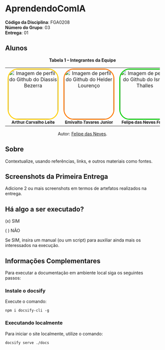 # AprendendoComIA

**Código da Disciplina**: FGA0208<br>
**Número do Grupo**: 03<br>
**Entrega**: 01<br>

## Alunos

<div align="center">
  <p><strong>Tabela 1 – Integrantes da Equipe</strong></p>
  <table>
    <tr>
      <td align="center">
        <a href="https://github.com/Diaxiz">
          <img style="border-radius: 20%; border: 3px solid #ffcf00;" src="https://avatars.githubusercontent.com/u/170873899?v=4" width="160px" alt="Imagem de perfil do Github do Diassis Bezerra"/>
          <br /><sub><b>Arthur Carvalho Leite</b></sub>
        </a><br />
      </td>
      <td align="center">
        <a href="https://github.com/F1reFinger">
          <img style="border-radius: 20%; border: 3px solid #ff7a00;" src="https://avatars.githubusercontent.com/u/138714054?v=4" width="160px" alt="Imagem de perfil do Github do Helder Lourenço"/>
          <br /><sub><b>Emivalto Tavares Junior</b></sub>
        </a><br />
      </td>
      <td align="center">
        <a href="https://github.com/IsraelThalles">
          <img style="border-radius: 20%; border: 3px solid #00cf00;" src="https://avatars.githubusercontent.com/u/62055315?v=4" width="160px" alt="Imagem de perfil do Github do Israel Thalles"/>
          <br /><sub><b>Felipe das Neves Freire</b></sub>
        </a><br />
      </td>
      <td align="center">
        <a href="https://github.com/MatheusHenrickSantos">
          <img style="border-radius: 20%; border: 3px solid #526fff;" src="https://avatars.githubusercontent.com/u/116119327?v=4" width="160px" alt="Imagem de perfil do Github do Matheus Henrick"/>
          <br /><sub><b>Gabriel Lima</b></sub>
        </a><br />
      </td>
      <td align="center">
        <a href="https://github.com/Pabloserrapxx">
          <img style="border-radius: 20%; border: 3px solid #f68deaff;" src="https://avatars.githubusercontent.com/u/105813929?v=4" width="160px" alt="Imagem de perfil do Github do Pablo Serra"/>
          <br /><sub><b>Leonardo de Melo Lima</b></sub>
        </a><br />
      </td>
      <td align="center">
        <a href="https://github.com/Pabloserrapxx">
          <img style="border-radius: 20%; border: 3px solid #1b2a2cff;" src="https://avatars.githubusercontent.com/u/164573233?v=4" width="160px" alt="Imagem de perfil do Github do Pablo Serra"/>
          <br /><sub><b>Mateus Bastos</b></sub>
        </a><br />
      </td>
      <td align="center">
        <a href="https://github.com/Pabloserrapxx">
          <img style="border-radius: 20%; border: 3px solid #12ecf6;" src="https://avatars.githubusercontent.com/u/52254091?v=4" width="160px" alt="Imagem de perfil do Github do Pablo Serra"/>
          <br /><sub><b>Pedro Fonseca Cruz</b></sub>
        </a><br />
      </td>
      <td align="center">
        <a href="https://github.com/Pabloserrapxx">
          <img style="border-radius: 20%; border: 3px solid #2dec26;" src="https://avatars.githubusercontent.com/u/3912810?v=4" width="160px" alt="Imagem de perfil do Github do Pablo Serra"/>
          <br /><sub><b>Samuel Afonso Santos</b></sub>
        </a><br />
      </td>
      <td align="center">
        <a href="https://github.com/Pabloserrapxx">
          <img style="border-radius: 20%; border: 3px solid #8dec66;" src="https://avatars.githubusercontent.com/u/118318004?v=4" width="160px" alt="Imagem de perfil do Github do Pablo Serra"/>
          <br /><sub><b>Vitor Bessa</b></sub>
        </a><br />
      </td>
    </tr>
  </table>
  <p>Autor: <a href="https://github.com/FelipeFreire-gf">Felipe das Neves</a>.</p>
</div>


## Sobre 
Contextualize, usando referências, links, e outros materiais como fontes.

## Screenshots da Primeira Entrega
Adicione 2 ou mais screenshots em termos de artefatos realizados na entrega.

## Há algo a ser executado?

(x) SIM

( ) NÃO

Se SIM, insira um manual (ou um script) para auxiliar ainda mais os interessados na execução.

## Informações Complementares 

Para executar a documentação em ambiente local siga os seguintes passos:

### Instale o docsify

Execute o comando:

```shell
npm i docsify-cli -g
```

### Executando localmente

Para iniciar o site localmente, utilize o comando:

```shell
docsify serve ./docs
```
